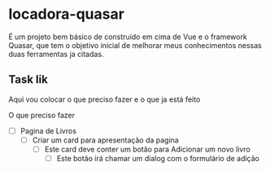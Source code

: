 # locadora-quasar

É um projeto bem básico de construído em cima de Vue e o framework Quasar, que tem o objetivo inicial de melhorar meus conhecimentos nessas duas ferramentas ja citadas.

## Task lik
Aqui vou colocar o que preciso fazer e o que ja está feito

O que preciso fazer
- [ ] Pagina de Livros
  - [ ] Criar um card para apresentação da pagina
    - [ ] Este card deve conter um botão para Adicionar um novo livro
      - [ ] Este botão irá chamar um dialog com o formulário de adição
